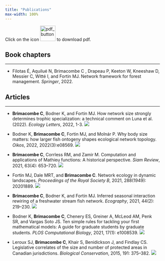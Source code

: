```yaml
---
title: "Publications"
max-width: 100%
---
```


Click on the icon <img src="https://chrisb590.github.io/images/pdf_button.png" alt="pdf_button" width="50"/> to download pdf.

## Book chapters
---
* Filotas &Eacute;, Aquilu&eacute; N, Brimacombe C , Drapeau P, Keeton W, Kneeshaw D, Messier C, Witt&eacute; I, and Fortin MJ. Network framework for forest management. *Springer*, 2022. 

## Articles
---
* **Brimacombe C**,  Bodner K, and Fortin MJ. How network size strongly determines trophic specialization: a technical comment on
Luna et al. (2022). *Ecology Letters*, 2022, 1-3. [<img src="https://chrisb590.github.io/images/file-cloud-download.png">](https://chrisb590.github.io/pdf/brimacombe_2022_ecology_letters.pdf)

* Bodner K, **Brimacombe C**, Fortin MJ, and Moln&aacute;r P. Why body size matters: how larger fish ontogeny shapes ecological network topology. *Oikos*, 2022, 2022(3):e08569. [<img src="https://chrisb590.github.io/images/file-cloud-download.png">](https://chrisb590.github.io/pdf/bodner_2022_oikos.pdf)

* **Brimacombe C**,  Corrless RM, and Zamir M. Computation and applications of Mathieu functions: A historical perspective. *Siam Review*, 2021, 63(4): 653–720. [<img src="https://chrisb590.github.io/images/file-cloud-download.png">](https://epubs.siam.org/doi/pdf/10.1137/20M135786X)

* Fortin MJ,  Dale MRT, and **Brimacombe C**. Network ecology in dynamic landscapes. *Proceedings of the Royal Society B*, 2021, 288(1949): 20201889. [<img src="https://chrisb590.github.io/images/file-cloud-download.png">](https://chrisb590.github.io/pdf/fortin_2021_procb.pdf)

* **Brimacombe C**,  Bodner K, and Fortin MJ. Inferred seasonal interaction rewiring of a freshwater stream fish network. *Ecography*, 2021, 44(2): 219–230. [<img src="https://chrisb590.github.io/images/file-cloud-download.png">](https://chrisb590.github.io/pdf/brimacombe_2021_ecography.pdf)

* Bodner K, **Brimacombe C**, Chenery ES, Greiner A, McLeod AM, Penk SR, and Vargas Soto JS. Ten simple rules for tackling your first mathematical models: A guide for graduate students by graduate students. *PLOS Computational Biology*, 2021, 17(1): e1008539. [<img src="https://chrisb590.github.io/images/file-cloud-download.png">](https://chrisb590.github.io/pdf/bodner_2021_plosBiology.pdf)

* Leroux SJ, **Brimacombe C**, Khair S, Benidickson J, and Findlay CS. Legislative correlates of the size and number of protected areas in Canadian jurisdictions. *Biological Conservation*, 2015, 191: 375–382. [<img src="https://chrisb590.github.io/images/file-cloud-download.png">](https://chrisb590.github.io/pdf/leroux_2015_biologicalConservation.pdf)
